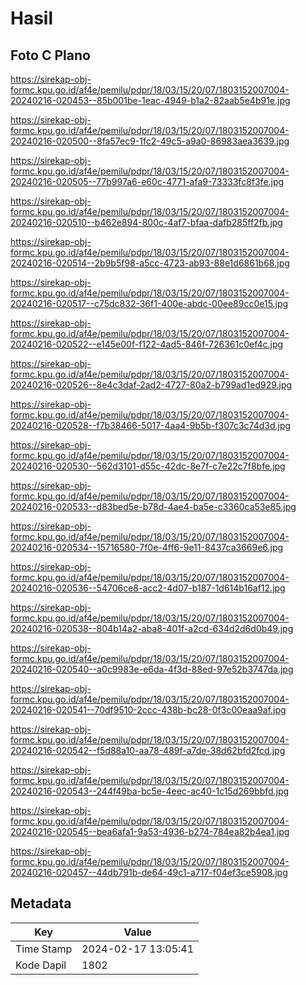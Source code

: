 # Hasil

## Foto C Plano

https://sirekap-obj-formc.kpu.go.id/af4e/pemilu/pdpr/18/03/15/20/07/1803152007004-20240216-020453--85b001be-1eac-4949-b1a2-82aab5e4b91e.jpg

https://sirekap-obj-formc.kpu.go.id/af4e/pemilu/pdpr/18/03/15/20/07/1803152007004-20240216-020500--8fa57ec9-1fc2-49c5-a9a0-86983aea3639.jpg

https://sirekap-obj-formc.kpu.go.id/af4e/pemilu/pdpr/18/03/15/20/07/1803152007004-20240216-020505--77b997a6-e60c-4771-afa9-73333fc8f3fe.jpg

https://sirekap-obj-formc.kpu.go.id/af4e/pemilu/pdpr/18/03/15/20/07/1803152007004-20240216-020510--b462e894-800c-4af7-bfaa-dafb285ff2fb.jpg

https://sirekap-obj-formc.kpu.go.id/af4e/pemilu/pdpr/18/03/15/20/07/1803152007004-20240216-020514--2b9b5f98-a5cc-4723-ab93-88e1d6861b68.jpg

https://sirekap-obj-formc.kpu.go.id/af4e/pemilu/pdpr/18/03/15/20/07/1803152007004-20240216-020517--c75dc832-36f1-400e-abdc-00ee89cc0e15.jpg

https://sirekap-obj-formc.kpu.go.id/af4e/pemilu/pdpr/18/03/15/20/07/1803152007004-20240216-020522--e145e00f-f122-4ad5-846f-726361c0ef4c.jpg

https://sirekap-obj-formc.kpu.go.id/af4e/pemilu/pdpr/18/03/15/20/07/1803152007004-20240216-020526--8e4c3daf-2ad2-4727-80a2-b799ad1ed929.jpg

https://sirekap-obj-formc.kpu.go.id/af4e/pemilu/pdpr/18/03/15/20/07/1803152007004-20240216-020528--f7b38466-5017-4aa4-9b5b-f307c3c74d3d.jpg

https://sirekap-obj-formc.kpu.go.id/af4e/pemilu/pdpr/18/03/15/20/07/1803152007004-20240216-020530--562d3101-d55c-42dc-8e7f-c7e22c7f8bfe.jpg

https://sirekap-obj-formc.kpu.go.id/af4e/pemilu/pdpr/18/03/15/20/07/1803152007004-20240216-020533--d83bed5e-b78d-4ae4-ba5e-c3360ca53e85.jpg

https://sirekap-obj-formc.kpu.go.id/af4e/pemilu/pdpr/18/03/15/20/07/1803152007004-20240216-020534--15716580-7f0e-4ff6-9e11-8437ca3669e6.jpg

https://sirekap-obj-formc.kpu.go.id/af4e/pemilu/pdpr/18/03/15/20/07/1803152007004-20240216-020536--54706ce8-acc2-4d07-b187-1d614b16af12.jpg

https://sirekap-obj-formc.kpu.go.id/af4e/pemilu/pdpr/18/03/15/20/07/1803152007004-20240216-020538--804b14a2-aba8-401f-a2cd-634d2d6d0b49.jpg

https://sirekap-obj-formc.kpu.go.id/af4e/pemilu/pdpr/18/03/15/20/07/1803152007004-20240216-020540--a0c9983e-e6da-4f3d-88ed-97e52b3747da.jpg

https://sirekap-obj-formc.kpu.go.id/af4e/pemilu/pdpr/18/03/15/20/07/1803152007004-20240216-020541--70df9510-2ccc-438b-bc28-0f3c00eaa9af.jpg

https://sirekap-obj-formc.kpu.go.id/af4e/pemilu/pdpr/18/03/15/20/07/1803152007004-20240216-020542--f5d88a10-aa78-489f-a7de-38d62bfd2fcd.jpg

https://sirekap-obj-formc.kpu.go.id/af4e/pemilu/pdpr/18/03/15/20/07/1803152007004-20240216-020543--244f49ba-bc5e-4eec-ac40-1c15d269bbfd.jpg

https://sirekap-obj-formc.kpu.go.id/af4e/pemilu/pdpr/18/03/15/20/07/1803152007004-20240216-020545--bea6afa1-9a53-4936-b274-784ea82b4ea1.jpg

https://sirekap-obj-formc.kpu.go.id/af4e/pemilu/pdpr/18/03/15/20/07/1803152007004-20240216-020457--44db791b-de64-49c1-a717-f04ef3ce5908.jpg


## Metadata

| Key        | Value               |
| ---------- | ------------------- |
| Time Stamp | 2024-02-17 13:05:41 |
| Kode Dapil | 1802                |



